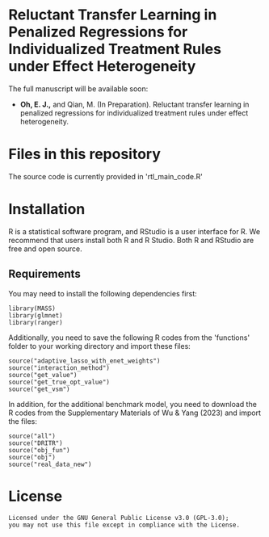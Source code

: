 # Reluctant Transfer Learning in Penalized Regressions for Individualized Treatment Rules under Effect Heterogeneity

The full manuscript will be available soon:

* __Oh, E. J.,__ and Qian, M. (In Preparation). Reluctant transfer learning in penalized regressions for individualized treatment rules under effect heterogeneity.



# Files in this repository
The source code is currently provided in 'rtl_main_code.R'

# Installation
R is a statistical software program, and RStudio is a user interface for R. We recommend that users install both R and R Studio. Both R and RStudio are free and open source.

## Requirements
You may need to install the following dependencies first:
```{r}
library(MASS)
library(glmnet)
library(ranger)
```
Additionally, you need to save the following R codes from the 'functions' folder to your working directory and import these files:
```{r}
source("adaptive_lasso_with_enet_weights")
source("interaction_method")
source("get_value")
source("get_true_opt_value")
source("get_vsm")
```
In addition, for the additional benchmark model, you need to download the R codes from the Supplementary Materials of Wu & Yang (2023) and import the files:
```{r}
source("all")
source("DRITR")
source("obj_fun")
source("obj")
source("real_data_new")
```

# License
```{r}
Licensed under the GNU General Public License v3.0 (GPL-3.0);
you may not use this file except in compliance with the License.
```
